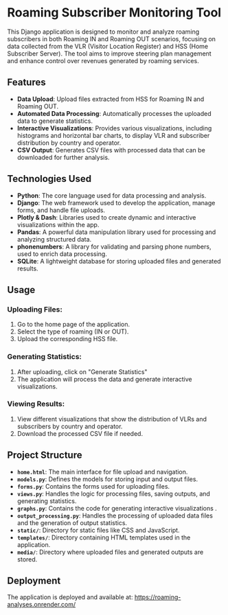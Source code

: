 # Roaming Subscriber Monitoring Tool

This Django application is designed to monitor and analyze roaming subscribers in both Roaming IN and Roaming OUT scenarios, focusing on data collected from the VLR (Visitor Location Register) and HSS (Home Subscriber Server). The tool aims to improve steering plan management and enhance control over revenues generated by roaming services.

## Features

- **Data Upload**: Upload files extracted from HSS for Roaming IN and Roaming OUT.
- **Automated Data Processing**: Automatically processes the uploaded data to generate statistics.
- **Interactive Visualizations**: Provides various visualizations, including histograms and horizontal bar charts, to display VLR and subscriber distribution by country and operator.
- **CSV Output**: Generates CSV files with processed data that can be downloaded for further analysis.

## Technologies Used

- **Python**: The core language used for data processing and analysis.
- **Django**: The web framework used to develop the application, manage forms, and handle file uploads.
- **Plotly & Dash**: Libraries used to create dynamic and interactive visualizations within the app.
- **Pandas**: A powerful data manipulation library used for processing and analyzing structured data.
- **phonenumbers**: A library for validating and parsing phone numbers, used to enrich data processing.
- **SQLite**: A lightweight database for storing uploaded files and generated results.

## Usage

### Uploading Files:

1. Go to the home page of the application.
2. Select the type of roaming (IN or OUT).
3. Upload the corresponding HSS file.

### Generating Statistics:

1. After uploading, click on "Generate Statistics"
2. The application will process the data and generate interactive visualizations.

### Viewing Results:

1. View different visualizations that show the distribution of VLRs and subscribers by country and operator.
2. Download the processed CSV file if needed.

## Project Structure

- **`home.html`**: The main interface for file upload and navigation.
- **`models.py`**: Defines the models for storing input and output files.
- **`forms.py`**: Contains the forms used for uploading files.
- **`views.py`**: Handles the logic for processing files, saving outputs, and generating statistics.
- **`graphs.py`**: Contains the code for generating interactive visualizations .
- **`output_processing.py`**: Handles the processing of uploaded data files and the generation of output statistics.
- **`static/`**: Directory for static files like CSS and JavaScript.
- **`templates/`**: Directory containing HTML templates used in the application.
- **`media/`**: Directory where uploaded files and generated outputs are stored.

## Deployment

The application is deployed and available at: https://roaming-analyses.onrender.com/